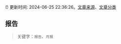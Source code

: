 :alarm_clock: 更新时间: 2024-06-25 22:36:26。[文章来源](/README.md)、[文章分类](/TAGS.md)

## 报告


> 关键字：`报告`、`月报`



